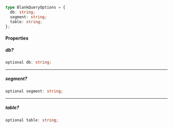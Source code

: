 ```ts
type BlankQueryOptions = {
  db: string;
  segment: string;
  table: string;
};
```

#### Properties

##### db?

```ts
optional db: string;
```

***

##### segment?

```ts
optional segment: string;
```

***

##### table?

```ts
optional table: string;
```
